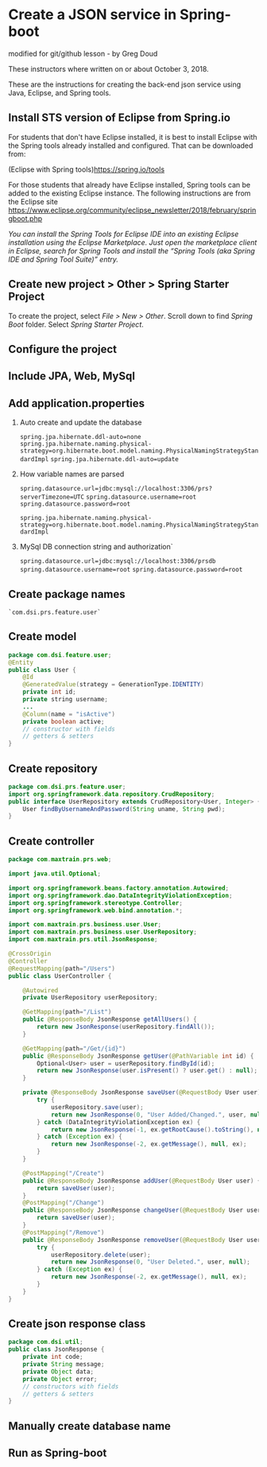 # Create a JSON service in Spring-boot

modified for git/github lesson - by Greg Doud

These instructors where written on or about October 3, 2018.

These are the instructions for creating the back-end json service using Java, Eclipse, and Spring tools.

## Install STS version of Eclipse from Spring.io

For students that don't have Eclipse installed, it is best to install Eclipse with the Spring tools already installed and configured. That can be downloaded from:

(Eclipse with Spring tools)<https://spring.io/tools>

For those students that already have Eclipse installed, Spring tools can be added to the existing Eclipse instance. The following instructions are from the Eclipse site <https://www.eclipse.org/community/eclipse_newsletter/2018/february/springboot.php>

_You can install the Spring Tools for Eclipse IDE into an existing Eclipse installation using the Eclipse Marketplace. Just open the marketplace client in Eclipse, search for Spring Tools and install the “Spring Tools (aka Spring IDE and Spring Tool Suite)” entry._

## Create new project > Other > Spring Starter Project

To create the project, select *File > New > Other*. Scroll down to find *Spring Boot* folder. Select *Spring Starter Project*.

## Configure the project

## Include JPA, Web, MySql

## Add application.properties

1. Auto create and update the database

    `spring.jpa.hibernate.ddl-auto=none`
    `spring.jpa.hibernate.naming.physical-strategy=org.hibernate.boot.model.naming.PhysicalNamingStrategyStandardImpl`
    `spring.jpa.hibernate.ddl-auto=update`

2. How variable names are parsed

    `spring.datasource.url=jdbc:mysql://localhost:3306/prs?serverTimezone=UTC`
    `spring.datasource.username=root`
    `spring.datasource.password=root`

    `spring.jpa.hibernate.naming.physical-strategy=org.hibernate.boot.model.naming.PhysicalNamingStrategyStandardImpl`

3. MySql DB connection string and authorization`

    `spring.datasource.url=jdbc:mysql://localhost:3306/prsdb`
    `spring.datasource.username=root`
    `spring.datasource.password=root`

## Create package names

    `com.dsi.prs.feature.user`

## Create model

```java
package com.dsi.feature.user;
@Entity
public class User {
    @Id
    @GeneratedValue(strategy = GenerationType.IDENTITY)
    private int id;
    private string username;
    ...
    @Column(name = "isActive")
    private boolean active;
    // constructor with fields
    // getters & setters
}
```

## Create repository

```java
package com.dsi.prs.feature.user;
import org.springframework.data.repository.CrudRepository;
public interface UserRepository extends CrudRepository<User, Integer> {
    User findByUsernameAndPassword(String uname, String pwd);
}
```

## Create controller

```java
package com.maxtrain.prs.web;

import java.util.Optional;

import org.springframework.beans.factory.annotation.Autowired;
import org.springframework.dao.DataIntegrityViolationException;
import org.springframework.stereotype.Controller;
import org.springframework.web.bind.annotation.*;

import com.maxtrain.prs.business.user.User;
import com.maxtrain.prs.business.user.UserRepository;
import com.maxtrain.prs.util.JsonResponse;

@CrossOrigin
@Controller
@RequestMapping(path="/Users")
public class UserController {

    @Autowired
    private UserRepository userRepository;

    @GetMapping(path="/List")
    public @ResponseBody JsonResponse getAllUsers() {
        return new JsonResponse(userRepository.findAll());
    }

    @GetMapping(path="/Get/{id}")
    public @ResponseBody JsonResponse getUser(@PathVariable int id) {
        Optional<User> user = userRepository.findById(id);
        return new JsonResponse(user.isPresent() ? user.get() : null);
    }

    private @ResponseBody JsonResponse saveUser(@RequestBody User user) {
        try {
            userRepository.save(user);
            return new JsonResponse(0, "User Added/Changed.", user, null);
        } catch (DataIntegrityViolationException ex) {
            return new JsonResponse(-1, ex.getRootCause().toString(), null, ex);
        } catch (Exception ex) {
            return new JsonResponse(-2, ex.getMessage(), null, ex);
        }
    }

    @PostMapping("/Create")
    public @ResponseBody JsonResponse addUser(@RequestBody User user) {
        return saveUser(user);
    }
    @PostMapping("/Change")
    public @ResponseBody JsonResponse changeUser(@RequestBody User user) {
        return saveUser(user);
    }
    @PostMapping("/Remove")
    public @ResponseBody JsonResponse removeUser(@RequestBody User user) {
        try {
            userRepository.delete(user);
            return new JsonResponse(0, "User Deleted.", user, null);
        } catch (Exception ex) {
            return new JsonResponse(-2, ex.getMessage(), null, ex);
        }
    }
}
```

## Create json response class

```java
package com.dsi.util;
public class JsonResponse {
    private int code;
    private String message;
    private Object data;
    private Object error;
    // constructors with fields
    // getters & setters
}
```

## Manually create database name

## Run as Spring-boot